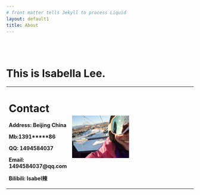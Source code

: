 ```yaml
---
# front matter tells Jekyll to process Liquid
layout: default1
title: About
---
```

<br/>
<br/>
<h1>This is Isabella Lee. </h1>


<table border="0">
	<tr>
		<td width="20%">
			<h1> Contact</h1>
			<p> <b>Address: Beijing China</b></p>
			<p> <b>Mb:1391*****86</b></p>
			<p> <b>QQ: 1494584037</b></p>
			<p> <b>Email: 1494584037@qq.com</b></p>
			<p> <b>Bilibili: Isabel辣</b></p>
		</td>
		<td width="40%">
			<img src="ski202102.jpg" width="100%">
		</td>
		<td width="40%">
			<h1> </h1>
		</td>
	</tr>
</table>
	

<!--![Image](Badmt1.jpg)-->